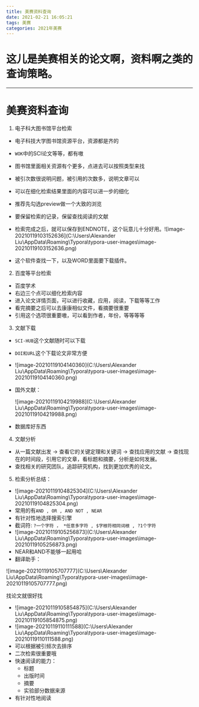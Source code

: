 ```yaml
---
title: 美赛资料查询
date: 2021-02-21 16:05:21
tags: 美赛
categories: 2021年美赛
---
```




# 这儿是美赛相关的论文啊，资料啊之类的查询策略。

---



<!--more-->





# 美赛资料查询

1. 电子科大图书馆平台检索

- 电子科技大学图书馆资源平台，资源都是齐的
- `WOK`中的SCI论文等等，都有嗷
- 图书馆里面相关资源有个更多，点进去可以按照类型来找
- 被引次数很说明问题，被引用的次数多，说明文章可以
- 可以在细化检索结果里面的内容可以进一步的细化
- 推荐先勾选preview做一个大致的浏览
- 要保留检索的记录，保留查找阅读的文献
- 检索完成之后，就可以保存到ENDNOTE，这个玩意儿十分好用。![image-20210119103152636](C:\Users\Alexander Liu\AppData\Roaming\Typora\typora-user-images\image-20210119103152636.png)

- 这个软件查找一下，以及WORD里面要下载插件。



2. 百度等平台检索

- 百度学术
- 右边三个点可以细化检索内容
- 进入论文详情页面，可以进行收藏，应用，阅读，下载等等工作
- 看完摘要之后可以去康康相似文件，看摘要很重要
- 引用这个选项很重要嗷，可以看到作者，年份，等等等等



3. 文献下载

- `SCI-HUB`这个文献随时可以下载

- `DOI和URL`这个下载论文非常方便

- ![image-20210119104140360](C:\Users\Alexander Liu\AppData\Roaming\Typora\typora-user-images\image-20210119104140360.png)

- 国外文献：

  ![image-20210119104219988](C:\Users\Alexander Liu\AppData\Roaming\Typora\typora-user-images\image-20210119104219988.png)

- 数据库好东西



4. 文献分析

- 从一篇文献出发 -> 查看它的关键定理和关键词 -> 查找应用的文献 -> 查找现在的时间段，引用它的文章，看标题和摘要，分析是如何发展。
- 查找相关的研究团队，追踪研究机构，找到更加优秀的论文。



5. 检索分析总结：

- ![image-20210119104825304](C:\Users\Alexander Liu\AppData\Roaming\Typora\typora-user-images\image-20210119104825304.png)
- 常用的有`AND , OR , AND NOT , NEAR`
- 有针对性地选择搜索引擎
- 截词符: `?一个字符 ， *任意多字符 , $字根符相同词根 , ?1个字符`
- ![image-20210119105256873](C:\Users\Alexander Liu\AppData\Roaming\Typora\typora-user-images\image-20210119105256873.png)
- NEAR和AND不能够一起用哈
- 翻译助手：

![image-20210119105707777](C:\Users\Alexander Liu\AppData\Roaming\Typora\typora-user-images\image-20210119105707777.png)

找论文就很好找

- ![image-20210119105854875](C:\Users\Alexander Liu\AppData\Roaming\Typora\typora-user-images\image-20210119105854875.png)
- ![image-20210119110111588](C:\Users\Alexander Liu\AppData\Roaming\Typora\typora-user-images\image-20210119110111588.png)
- 可以根据被引频次去排序
- 二次检索很重要哦
- 快速阅读的能力：
  - 标题
  - 出版时间
  - 摘要
  - 实验部分数据来源
- 有针对性地阅读


